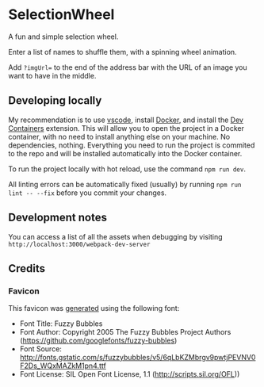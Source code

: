 # SelectionWheel

A fun and simple selection wheel.

Enter a list of names to shuffle them, with a spinning wheel animation.

Add `?imgUrl=` to the end of the address bar with the URL of an image you want to have in the middle.

## Developing locally

My recommendation is to use [vscode](https://code.visualstudio.com/), install [Docker](https://www.docker.com/products/docker-desktop/), and install the [Dev Containers](https://marketplace.visualstudio.com/items?itemName=ms-vscode-remote.remote-containers) extension. This will allow you to open the project in a Docker container, with no need to install anything else on your machine. No dependencies, nothing. Everything you need to run the project is commited to the repo and will be installed automatically into the Docker container.

To run the project locally with hot reload, use the command `npm run dev`.

All linting errors can be automatically fixed (usually) by running `npm run lint -- --fix` before you commit your changes.

## Development notes

You can access a list of all the assets when debugging by visiting `http://localhost:3000/webpack-dev-server`

## Credits

### Favicon

This favicon was [generated](https://favicon.io/favicon-generator/) using the following font:

- Font Title: Fuzzy Bubbles
- Font Author: Copyright 2005 The Fuzzy Bubbles Project Authors (https://github.com/googlefonts/fuzzy-bubbles)
- Font Source: http://fonts.gstatic.com/s/fuzzybubbles/v5/6qLbKZMbrgv9pwtjPEVNV0F2Ds_WQxMAZkM1pn4.ttf
- Font License: SIL Open Font License, 1.1 (http://scripts.sil.org/OFL))
